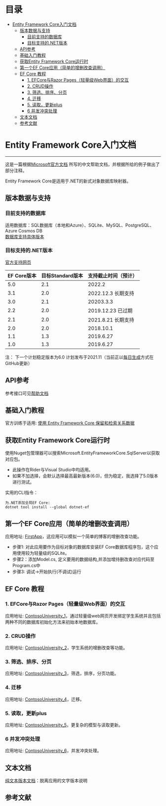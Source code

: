 # 目录
- [Entity Framework Core入门文档](#entity-framework-core入门文档)
    * [版本数据与支持](#版本数据与支持)
        + [目前支持的数据库](#目前支持的数据库)
        + [目标支持的.NET版本](#目标支持的NET版本)
    * [API参考](#API参考)
    * [基础入门教程](#基础入门教程)
    * [获取Entity Framework Core运行时](#获取Entity-Framework-Core运行时)
    * [第一个EF Core应用（简单的增删改查调用）](#第一个EF-Core应用（简单的增删改查调用）)
    * [EF Core 教程](#EF-Core-教程)
        + [1. EFCore与Razor Pages（轻量级Web界面）的交互](#1-EFCore与Razor-Pages（轻量级Web界面）的交互)
        + [2. CRUD操作](#2-crud--)
        + [3. 筛选、排序、分页](#3---------)
        + [4. 迁移](#4---)
        + [5. 读取，更新plus](#5------plus)
        + [6 并发冲突处理](#6-------)
    * [文本文档](#----)
    * [参考文献](#----)
# Entity Framework Core入门文档 #
***
这是一篇根据[Microsoft官方文档](https://github.com/dotnet/EntityFramework.Docs)
所写的中文帮助文档，并根据所给的例子做出了部分注释。

Entity Framework Core是适用于.NET的新式对象数据库映射器。    

## 版本数据与支持
### 目前支持的数据库 ###
适用数据库：SQL数据库（本地和Azure）、SQLite、MySQL、PostgreSQL、Azure Cosmos DB     
[数据库支持具体版本](https://docs.microsoft.com/zh-cn/ef/core/providers/?tabs=dotnet-core-cli)     
### 目标支持的.NET版本
[官方支持网页](https://docs.microsoft.com/zh-cn/ef/core/what-is-new/)     

| EF Core版本 | 目标Standard版本 | 支持截止时间（预计） |   
| ---------- | --------------- | ---------------- | 
|5.0         |2.1              |2022.2            |
|3.1         |2.0              |2022.12.3  长期支持 |
|3.0         |2.1              |20203.3.3         |
|2.2         |2.0              |2019.12.23 已过期  |
|2.1         |2.0              |2021.8.21  长期支持 |
|2.0         |2.0              |2018.10.1         |
|1.1         |1.3              |2019.6.27         |
|1.0         |1.3              |2019.6.27         |

注： 下一个计划稳定版本为6.0 计划发布于2021.11（当前正以[每日生成](https://github.com/dotnet/aspnetcore/blob/main/docs/DailyBuilds.md)方式在GitHub更新）    

## API参考
参考接口可见[帮助文档](https://docs.microsoft.com/zh-cn/dotnet/api/)     

## 基础入门教程

官方训练于适用: [使用 Entity Framework Core 保留和检索关系数据](https://docs.microsoft.com/zh-cn/learn/modules/persist-data-ef-core/)

## 获取Entity Framework Core运行时
使用Nuget包管理器可以搜索Microsoft.EntityFrameworkCore.SqlServer以获取对应包。
- 此操作在Rider与Visual Studio中均适用。
- 如果不加选择，会默认选择最高最新版本(6.0)，但为稳定，我选择了5.0版本进行测试。

实用的CLI指令：     
```
为.NET添加全局EF Core:
dotnet tool install --global dotnet-ef
```

## 第一个EF Core应用（简单的增删改查调用） 
应用地址: [FirstApp](./FirstApp)，这应用可以模拟一个简单的博客的增删改查功能。    
 - 步骤1: 对此应用要作为目标对象的数据库安装EF Core数据库程序包，这个应用使用较为轻量级的SQLite。
 - 步骤2：添加Model.cs, 定义要用的数据结构,并添加增持删改查对应代码至Program.cs中
 - 步骤3: 调试->开始执行(不调试)运行

## EF Core 教程
### 1. EFCore与Razor Pages（轻量级Web界面）的交互 ###
应用地址: [ContosoUniversity_1](./ContosoUniversity_1)，通过轻量级web网页开发绑定学生系统并且包括两种不同的数据库初始化方法来初始本地数据库。     

### 2. CRUD操作 ###
应用地址: [ContosoUniversity_2](./ContosoUniversity_2)，学生系统的增删改查等功能。    

### 3. 筛选、排序、分页 ###
应用地址: [ContosoUniversity_3](./ContosoUniversity_3)，筛选，排序，分页功能。       

### 4. 迁移 ###
应用地址: [ContosoUniversity_4](./ContosoUniversity_4)，迁移。     

### 5. 读取，更新plus ###
应用地址: [ContosoUniversity_5](./ContosoUniversity_5)，更复杂的模型与读取更新。       

### 6 并发冲突处理 ###
应用地址: [ContosoUniversity_6](./ContosoUniversity_6)，并发冲突处理。       

## 文本文档
[纯文本版本文档](./Document)：脱离应用的文字版本说明


## 参考文献
